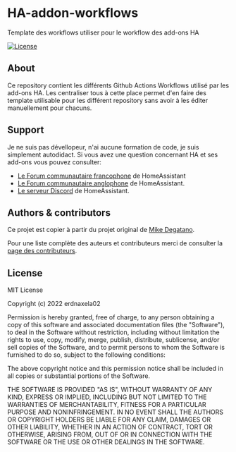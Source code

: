 # HA-addon-workflows

Template des workflows utiliser pour le workflow des add-ons HA

[![License][license-shield]](LICENSE)

## About

Ce repository contient les différents Github Actions Workflows utilisé par les
add-ons HA. Les centraliser tous à cette place permet d'en faire des template
utilisable pour les différent repository sans avoir à les éditer manuellement
pour chacuns.

## Support

Je ne suis pas dévellopeur, n'ai aucune formation de code, je suis simplement autodidact.
Si vous avez une question concernant HA et ses add-ons vous pouvez consulter:

- [Le Forum communautaire francophone][hacf] de HomeAssistant
- [Le Forum communautaire anglophone][forum] de HomeAssistant.
- [Le serveur Discord][discord-ha] de HomeAssistant.

## Authors & contributors

Ce projet est copier à partir du projet original de [Mike Degatano][mike-degatano].

Pour une liste complète des auteurs et contributeurs merci de consulter
la [page des contributeurs][contributors].

## License

MIT License

Copyright (c) 2022 erdnaxela02

Permission is hereby granted, free of charge, to any person obtaining a copy
of this software and associated documentation files (the "Software"), to deal
in the Software without restriction, including without limitation the rights
to use, copy, modify, merge, publish, distribute, sublicense, and/or sell
copies of the Software, and to permit persons to whom the Software is
furnished to do so, subject to the following conditions:

The above copyright notice and this permission notice shall be included in all
copies or substantial portions of the Software.

THE SOFTWARE IS PROVIDED "AS IS", WITHOUT WARRANTY OF ANY KIND, EXPRESS OR
IMPLIED, INCLUDING BUT NOT LIMITED TO THE WARRANTIES OF MERCHANTABILITY,
FITNESS FOR A PARTICULAR PURPOSE AND NONINFRINGEMENT. IN NO EVENT SHALL THE
AUTHORS OR COPYRIGHT HOLDERS BE LIABLE FOR ANY CLAIM, DAMAGES OR OTHER
LIABILITY, WHETHER IN AN ACTION OF CONTRACT, TORT OR OTHERWISE, ARISING FROM,
OUT OF OR IN CONNECTION WITH THE SOFTWARE OR THE USE OR OTHER DEALINGS IN THE
SOFTWARE.

[license-shield]: https://img.shields.io/github/license/erdnaxela02/hassio-addons
[contributors]: https://github.com/mdegat01/addon-workflows/graphs/contributors
[discord-ha]: https://discord.gg/c5DvZ4e
[forum]: https://community.home-assistant.io
[hacf]: https://forum.hacf.fr/
[mike-degatano]: https://github.com/mdegat01/addon-workflows
